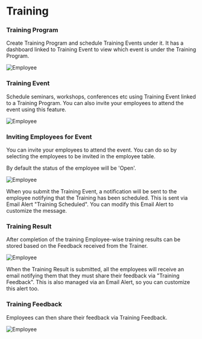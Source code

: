 <!-- add-breadcrumbs -->
# Training
### Training Program

Create Training Program and schedule Training Events under it. It has a dashboard linked to Training Event to view which event is under the Training Program.

<img class="screenshot" alt="Employee" src="{{docs_base_url}}/assets/img/human-resources/training_program.png">

### Training Event

Schedule seminars, workshops, conferences etc using Training Event linked to a Training Program. You can also invite your employees to attend the event using this feature.

<img class="screenshot" alt="Employee" src="{{docs_base_url}}/assets/img/human-resources/training_event.png">

### Inviting Employees for Event

You can invite your employees to attend the event. You can do so by selecting the employees to be invited in the employee table.

By default the status of the employee will be 'Open'.

<img class="screenshot" alt="Employee" src="{{docs_base_url}}/assets/img/human-resources/training_event_employee.png">

When you submit the Training Event, a notification will be sent to the employee notifying that the Training has been scheduled. This is sent via Email Alert "Training Scheduled". You can modify this Email Alert to customize the message.

### Training Result

After completion of the training Employee-wise training results can be stored based on the Feedback received from the Trainer.

<img class="screenshot" alt="Employee" src="{{docs_base_url}}/assets/img/human-resources/training_result.png">

When the Training Result is submitted, all the employees will receive an email notifying them that they must share their feedback via "Training Feedback". This is also managed via an Email Alert, so you can customize this alert too.

### Training Feedback

Employees can then share their feedback via Training Feedback.

<img class="screenshot" alt="Employee" src="{{docs_base_url}}/assets/img/human-resources/training_feedback.png">
